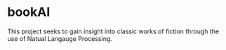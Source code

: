 # bookAI

This project seeks to gain insight into classic works of fiction through the use of Natual Langauge Processing.
